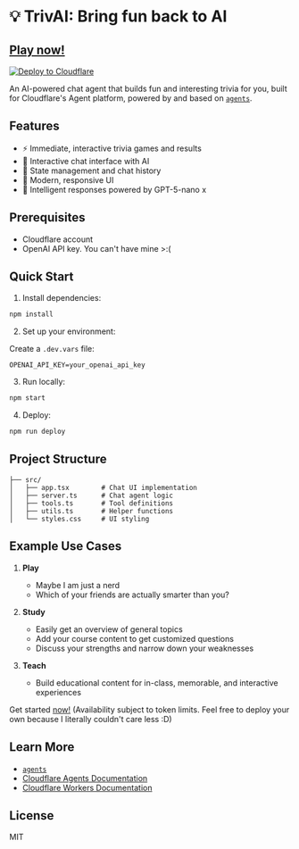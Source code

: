 # 💡 TrivAI: Bring fun back to AI

## [Play now!](https://cf_ai_triviamachine.sithpri.workers.dev)

<a href="https://deploy.workers.cloudflare.com/?url=https://github.com/sithsiri/cf_ai_triviamachine"><img src="https://deploy.workers.cloudflare.com/button" alt="Deploy to Cloudflare"/></a>

An AI-powered chat agent that builds fun and interesting trivia for you, built for Cloudflare's Agent platform, powered by and based on [`agents`](https://www.npmjs.com/package/agents).

## Features

- ⚡️ Immediate, interactive trivia games and results
- 💬 Interactive chat interface with AI
- 🔄 State management and chat history
- 🎨 Modern, responsive UI
- 🧠 Intelligent responses powered by GPT-5-nano
x
## Prerequisites

- Cloudflare account
- OpenAI API key. You can't have mine >:(

## Quick Start

1. Install dependencies:

```bash
npm install
```

2. Set up your environment:

Create a `.dev.vars` file:

```env
OPENAI_API_KEY=your_openai_api_key
```

3. Run locally:

```bash
npm start
```

4. Deploy:

```bash
npm run deploy
```

## Project Structure

```
├── src/
│   ├── app.tsx        # Chat UI implementation
│   ├── server.ts      # Chat agent logic
│   ├── tools.ts       # Tool definitions
│   ├── utils.ts       # Helper functions
│   └── styles.css     # UI styling
```

## Example Use Cases

1. **Play**
   - Maybe I am just a nerd
   - Which of your friends are actually smarter than you?

2. **Study**
   - Easily get an overview of general topics
   - Add your course content to get customized questions
   - Discuss your strengths and narrow down your weaknesses

3. **Teach**
   - Build educational content for in-class, memorable, and interactive experiences

Get started [now!](https://cf_ai_triviamachine.sithpri.workers.dev) (Availability subject to token limits. Feel free to deploy your own because I literally couldn't care less :D)

## Learn More

- [`agents`](https://github.com/cloudflare/agents/blob/main/packages/agents/README.md)
- [Cloudflare Agents Documentation](https://developers.cloudflare.com/agents/)
- [Cloudflare Workers Documentation](https://developers.cloudflare.com/workers/)

## License

MIT
